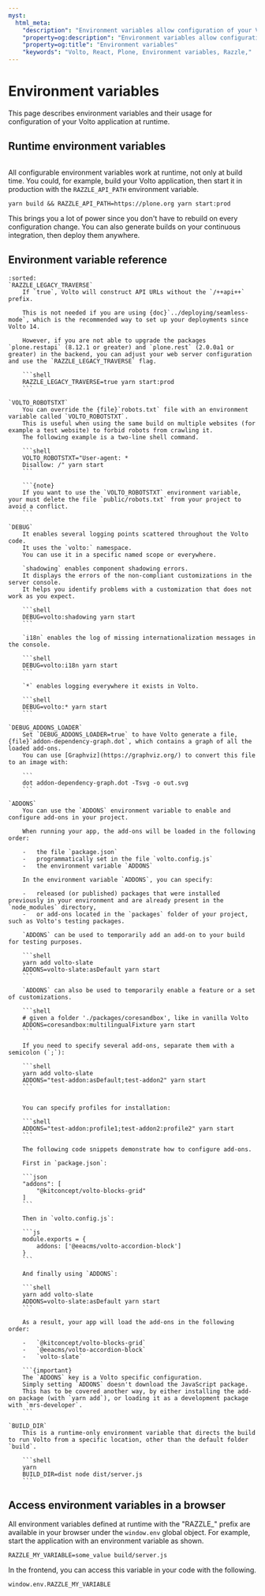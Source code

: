 ```yaml
---
myst:
  html_meta:
    "description": "Environment variables allow configuration of your Volto application at runtime."
    "property=og:description": "Environment variables allow configuration of your Volto application at runtime."
    "property=og:title": "Environment variables"
    "keywords": "Volto, React, Plone, Environment variables, Razzle,"
---
```


# Environment variables

This page describes environment variables and their usage for configuration of your Volto application at runtime.


## Runtime environment variables

```{versionadded} 13
```

All configurable environment variables work at runtime, not only at build time.
You could, for example, build your Volto application, then start it in production with the `RAZZLE_API_PATH` environment variable.

```shell
yarn build && RAZZLE_API_PATH=https://plone.org yarn start:prod
```

This brings you a lot of power since you don't have to rebuild on every configuration change.
You can also generate builds on your continuous integration, then deploy them anywhere.


## Environment variable reference

````{glossary}
:sorted:
`RAZZLE_LEGACY_TRAVERSE`
    If `true`, Volto will construct API URLs without the `/++api++` prefix.

    This is not needed if you are using {doc}`../deploying/seamless-mode`, which is the recommended way to set up your deployments since Volto 14.

    However, if you are not able to upgrade the packages `plone.restapi` (8.12.1 or greater) and `plone.rest` (2.0.0a1 or greater) in the backend, you can adjust your web server configuration and use the `RAZZLE_LEGACY_TRAVERSE` flag.

    ```shell
    RAZZLE_LEGACY_TRAVERSE=true yarn start:prod
    ```

`VOLTO_ROBOTSTXT`
    You can override the {file}`robots.txt` file with an environment variable called `VOLTO_ROBOTSTXT`.
    This is useful when using the same build on multiple websites (for example a test website) to forbid robots from crawling it.
    The following example is a two-line shell command.

    ```shell
    VOLTO_ROBOTSTXT="User-agent: *
    Disallow: /" yarn start
    ```

    ```{note}
    If you want to use the `VOLTO_ROBOTSTXT` environment variable, your must delete the file `public/robots.txt` from your project to avoid a conflict.
    ```

`DEBUG`
    It enables several logging points scattered throughout the Volto code.
    It uses the `volto:` namespace.
    You can use it in a specific named scope or everywhere.

    `shadowing` enables component shadowing errors.
    It displays the errors of the non-compliant customizations in the server console.
    It helps you identify problems with a customization that does not work as you expect.

    ```shell
    DEBUG=volto:shadowing yarn start
    ```

    `i18n` enables the log of missing internationalization messages in the console.

    ```shell
    DEBUG=volto:i18n yarn start
    ```

    `*` enables logging everywhere it exists in Volto.

    ```shell
    DEBUG=volto:* yarn start
    ```

`DEBUG_ADDONS_LOADER`
    Set `DEBUG_ADDONS_LOADER=true` to have Volto generate a file, {file}`addon-dependency-graph.dot`, which contains a graph of all the loaded add-ons.
    You can use [Graphviz](https://graphviz.org/) to convert this file to an image with:

    ```
    dot addon-dependency-graph.dot -Tsvg -o out.svg
    ```

`ADDONS`
    You can use the `ADDONS` environment variable to enable and configure add-ons in your project.

    When running your app, the add-ons will be loaded in the following order:

    -   the file `package.json`
    -   programmatically set in the file `volto.config.js`
    -   the environment variable `ADDONS`

    In the environment variable `ADDONS`, you can specify:

    -   released (or published) packages that were installed previously in your environment and are already present in the `node_modules` directory,
    -   or add-ons located in the `packages` folder of your project, such as Volto's testing packages.

    `ADDONS` can be used to temporarily add an add-on to your build for testing purposes.

    ```shell
    yarn add volto-slate
    ADDONS=volto-slate:asDefault yarn start
    ```

    `ADDONS` can also be used to temporarily enable a feature or a set of customizations.

    ```shell
    # given a folder './packages/coresandbox', like in vanilla Volto
    ADDONS=coresandbox:multilingualFixture yarn start
    ```

    If you need to specify several add-ons, separate them with a semicolon (`;`):

    ```shell
    yarn add volto-slate
    ADDONS="test-addon:asDefault;test-addon2" yarn start
    ```

    
    You can specify profiles for installation:
    
    ```shell
    ADDONS="test-addon:profile1;test-addon2:profile2" yarn start
    ```

    The following code snippets demonstrate how to configure add-ons.

    First in `package.json`:
    
    ```json
    "addons": [
        "@kitconcept/volto-blocks-grid"
    ]
    ```

    Then in `volto.config.js`:

    ```js
    module.exports = {
        addons: ['@eeacms/volto-accordion-block']
    }
    ```

    And finally using `ADDONS`:

    ```shell
    yarn add volto-slate
    ADDONS=volto-slate:asDefault yarn start
    ```

    As a result, your app will load the add-ons in the following order:

    -   `@kitconcept/volto-blocks-grid`
    -   `@eeacms/volto-accordion-block`
    -   `volto-slate`

    ```{important}
    The `ADDONS` key is a Volto specific configuration.
    Simply setting `ADDONS` doesn't download the JavaScript package.
    This has to be covered another way, by either installing the add-on package (with `yarn add`), or loading it as a development package with `mrs-developer`.
    ```

`BUILD_DIR`
    This is a runtime-only environment variable that directs the build to run Volto from a specific location, other than the default folder `build`.

    ```shell
    yarn
    BUILD_DIR=dist node dist/server.js
    ```
````


## Access environment variables in a browser

All environment variables defined at runtime with the "RAZZLE_" prefix are available in your browser under the `window.env` global object.
For example, start the application with an environment variable as shown.

```shell
RAZZLE_MY_VARIABLE=some_value build/server.js
```

In the frontend, you can access this variable in your code with the following.

```shell
window.env.RAZZLE_MY_VARIABLE
```
